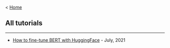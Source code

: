 < [Home](../index.html)

## All tutorials

***

* [How to fine-tune BERT with HuggingFace](../tutorials/bert.html) - July, 2021
